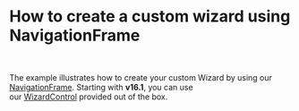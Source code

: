 # How to create a custom wizard using NavigationFrame


<br>
<p>The example illustrates how to create your custom Wizard by using our <a href="https://documentation.devexpress.com/#wpf/clsDevExpressXpfWindowsUINavigationFrametopic">NavigationFrame</a>. Starting with <strong>v16.1</strong>, you can use our <a href="https://documentation.devexpress.com/WPF/CustomDocument115979.aspx">WizardControl</a> provided out of the box. </p>

<br/>


